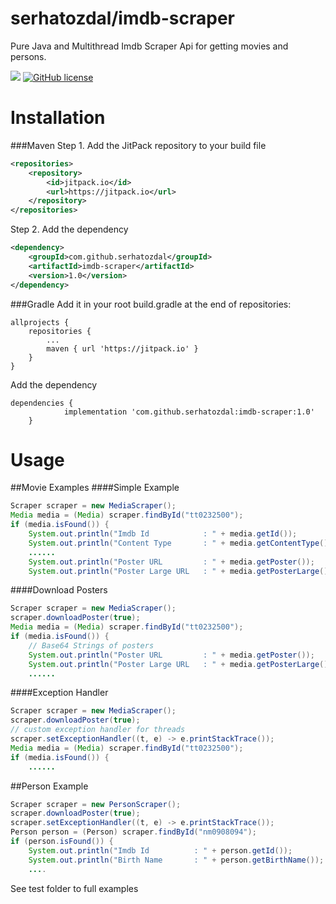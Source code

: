 # serhatozdal/imdb-scraper

Pure Java and Multithread Imdb Scraper Api for getting movies and persons.

[![](https://jitpack.io/v/serhatozdal/imdb-scraper.svg)](https://jitpack.io/#serhatozdal/imdb-scraper)
[![GitHub license](https://img.shields.io/github/license/serhatozdal/imdb-scraper.svg)](https://github.com/serhatozdal/imdb-scraper/blob/master/LICENSE)

Installation
=======

###Maven
Step 1. Add the JitPack repository to your build file
```xml
<repositories>
    <repository>
        <id>jitpack.io</id>
        <url>https://jitpack.io</url>
    </repository>
</repositories>
```

Step 2. Add the dependency
```xml
<dependency>
    <groupId>com.github.serhatozdal</groupId>
    <artifactId>imdb-scraper</artifactId>
    <version>1.0</version>
</dependency>
```

###Gradle
Add it in your root build.gradle at the end of repositories:
```
allprojects {
    repositories {
        ...
        maven { url 'https://jitpack.io' }
    }
}
```

Add the dependency
```
dependencies {
	        implementation 'com.github.serhatozdal:imdb-scraper:1.0'
	}
```

Usage
=======

##Movie Examples
####Simple Example
```java
Scraper scraper = new MediaScraper();
Media media = (Media) scraper.findById("tt0232500");
if (media.isFound()) {
    System.out.println("Imdb Id            : " + media.getId());
    System.out.println("Content Type       : " + media.getContentType());
    ......
    System.out.println("Poster URL         : " + media.getPoster());
    System.out.println("Poster Large URL   : " + media.getPosterLarge());
```

####Download Posters
```java
Scraper scraper = new MediaScraper();
scraper.downloadPoster(true);
Media media = (Media) scraper.findById("tt0232500");
if (media.isFound()) {
    // Base64 Strings of posters
    System.out.println("Poster URL         : " + media.getPoster());
    System.out.println("Poster Large URL   : " + media.getPosterLarge());
    ......
```

####Exception Handler
```java
Scraper scraper = new MediaScraper();
scraper.downloadPoster(true);
// custom exception handler for threads
scraper.setExceptionHandler((t, e) -> e.printStackTrace());
Media media = (Media) scraper.findById("tt0232500");
if (media.isFound()) {
    ......
```

##Person Example
```java
Scraper scraper = new PersonScraper();
scraper.downloadPoster(true);
scraper.setExceptionHandler((t, e) -> e.printStackTrace());
Person person = (Person) scraper.findById("nm0908094");
if (person.isFound()) {
    System.out.println("Imdb Id          : " + person.getId());
    System.out.println("Birth Name       : " + person.getBirthName());
    ....
```

See test folder to full examples